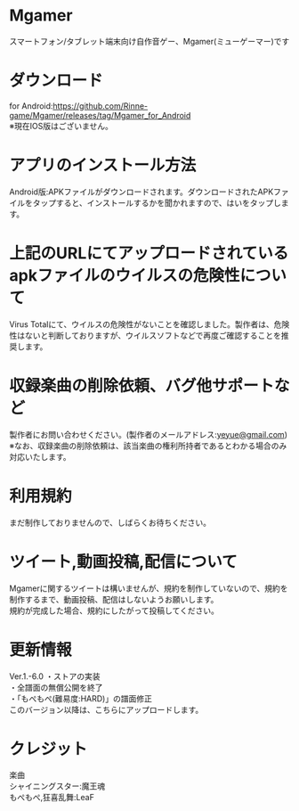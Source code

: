 # Mgamer
スマートフォン/タブレット端末向け自作音ゲー、Mgamer(ミューゲーマー)です
# ダウンロード
for Android:https://github.com/Rinne-game/Mgamer/releases/tag/Mgamer_for_Android  
※現在IOS版はございません。
# アプリのインストール方法
Android版:APKファイルがダウンロードされます。ダウンロードされたAPKファイルをタップすると、インストールするかを聞かれますので、はいをタップします。
# 上記のURLにてアップロードされているapkファイルのウイルスの危険性について
Virus Totalにて、ウイルスの危険性がないことを確認しました。製作者は、危険性はないと判断しておりますが、ウイルスソフトなどで再度ご確認することを推奨します。
# 収録楽曲の削除依頼、バグ他サポートなど
製作者にお問い合わせください。(製作者のメールアドレス:yeyue@gmail.com)  
※なお、収録楽曲の削除依頼は、該当楽曲の権利所持者であるとわかる場合のみ対応いたします。
# 利用規約
まだ制作しておりませんので、しばらくお待ちください。
# ツイート,動画投稿,配信について
Mgamerに関するツイートは構いませんが、規約を制作していないので、規約を制作するまで、動画投稿、配信はしないようお願いします。  
規約が完成した場合、規約にしたがって投稿してください。
# 更新情報
Ver.1.-6.0
・ストアの実装  
・全譜面の無償公開を終了  
・「もぺもぺ(難易度:HARD)」の譜面修正  
このバージョン以降は、こちらにアップロードします。
# クレジット
楽曲  
シャイニングスター:魔王魂  
もぺもぺ,狂喜乱舞:LeaF  

